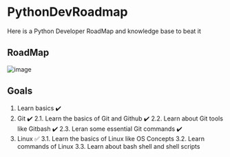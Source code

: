 # PythonDevRoadmap
Here is a Python Developer RoadMap and knowledge base to beat it

## RoadMap
![image](https://user-images.githubusercontent.com/32421746/223141162-6858ed69-10c6-484e-baaa-9cd3e50538f2.png)

## Goals

1. Learn basics :heavy_check_mark:
2. Git :heavy_check_mark:
2.1. Learn the basics of Git and Github :heavy_check_mark:
2.2. Learn about Git tools like Gitbash :heavy_check_mark:
2.3. Leran some essential Git commands :heavy_check_mark:
3. Linux :white_check_mark:
3.1. Learn the basics of Linux like OS Concepts
3.2. Learn commands of Linux 
3.3. Learn about bash shell and shell scripts
